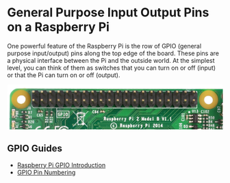 # General Purpose Input Output Pins on a Raspberry Pi

One powerful feature of the Raspberry Pi is the row of GPIO (general purpose input/output) pins along the top edge of the board. These pins are a physical interface between the Pi and the outside world. At the simplest level, you can think of them as switches that you can turn on or off (input) or that the Pi can turn on or off (output).

![GPIO pins](images/gpio-pins-pi2.jpg)

## GPIO Guides
- [Raspberry Pi GPIO Introduction](gpio-plus-and-pi2.md)
- [GPIO Pin Numbering](pin-numbering.md)

